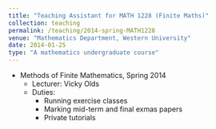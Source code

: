 ```yaml
---	
title: "Teaching Assistant for MATH 1228 (Finite Maths)"		
collection: teaching		
permalink: /teaching/2014-spring-MATH1228
venue: "Mathematics Department, Western University"		
date: 2014-01-25
type: "A mathematics undergraduate course"
---	
```

 			
* Methods of Finite Mathematics, Spring 2014 	
   * Lecturer: Vicky Olds
   * Duties: 
     * Running exercise classes 
     * Marking mid-term and final exmas papers
     * Private tutorials 
